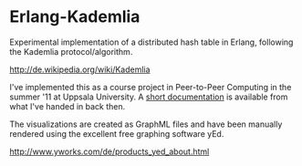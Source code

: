 Erlang-Kademlia
===============


Experimental implementation of a distributed hash table in Erlang, following the Kademlia protocol/algorithm.

http://de.wikipedia.org/wiki/Kademlia

I've implemented this as a course project in Peer-to-Peer Computing in the summer '11 at Uppsala University. A [short documentation](documentation/overview/p2p-assignment-3.pdf) is available from what I've handed in back then.


The visualizations are created as GraphML files and have been manually rendered using the excellent free graphing software yEd.

http://www.yworks.com/de/products_yed_about.html
